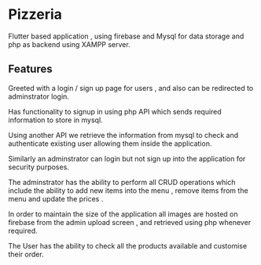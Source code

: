 
# Pizzeria

Flutter based application , using firebase and Mysql for data storage and php as backend using XAMPP server.

## Features
Greeted with a login / sign up page for users , and also can be redirected to adminstrator login.

Has functionality to signup in using php API which sends required information to store in mysql.

Using another API we retrieve the information from mysql to check and authenticate existing user allowing them inside the application.

Similarly an adminstrator can login but not sign up into the application for security purposes.

The adminstrator has the ability to perform all CRUD operations
which include the ability to add new items into the menu , remove items from the menu and update the prices .

In order to maintain the size of the application all images are hosted on firebase from the admin upload screen , and retrieved using php whenever required.

The User has the ability to check all the products available and customise their order.

